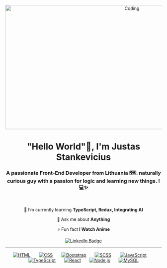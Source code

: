 <!-- GIF -->
<div align="center">
<img  height="400" width="800" src="https://paradox.ba/paradox/wp-content/uploads/2019/09/4paradox-animation.gif" alt="Coding" />

<h1>"Hello World"👋, I'm Justas Stankevicius</h1>

<h3 >A passionate Front-End Developer from Lithuania 🗺️. naturally curious guy with a passion for logic and learning new things. ! 💻✨</h3>
</hr>
</br>

<p>

🌱 I’m currently learning **TypeScript, Redux, Integrating AI**

💬 Ask me about **Anything**

⚡ Fun fact **I Watch Anime**

</p>
<div id="badges">
  <a href="https://www.linkedin.com/in/justas-stankevicius-430119293/">
    <img src="https://img.shields.io/badge/LinkedIn-blue?style=for-the-badge&logo=linkedin&logoColor=white" alt="LinkedIn Badge"/>
  </a>
</div>
<hr/>
<div>

[![HTML](https://skillicons.dev/icons?i=html)](https://skillicons.dev) &nbsp;&nbsp;&nbsp;&nbsp;&nbsp;
[![CSS](https://skillicons.dev/icons?i=css)](https://skillicons.dev) &nbsp;&nbsp;&nbsp;&nbsp;&nbsp;
[![Bootstrap](https://skillicons.dev/icons?i=bootstrap)](https://skillicons.dev) &nbsp;&nbsp;&nbsp;&nbsp;&nbsp;
[![SCSS](https://skillicons.dev/icons?i=scss)](https://skillicons.dev) &nbsp;&nbsp;&nbsp;&nbsp;&nbsp;
[![JavaScript](https://skillicons.dev/icons?i=javascript)](https://skillicons.dev) &nbsp;&nbsp;&nbsp;&nbsp;&nbsp;
[![TypeScript](https://skillicons.dev/icons?i=typescript)](https://skillicons.dev)
&nbsp;&nbsp;&nbsp;&nbsp;&nbsp;
[![React](https://skillicons.dev/icons?i=react)](https://skillicons.dev) &nbsp;&nbsp;&nbsp;&nbsp;&nbsp;
[![Node.js](https://skillicons.dev/icons?i=nodejs)](https://skillicons.dev) &nbsp;&nbsp;&nbsp;&nbsp;&nbsp;
[![MySQL](https://skillicons.dev/icons?i=mysql)](https://skillicons.dev)

</div>

</div>


<!-- <details>
 <summary><h3>👨‍💻Bla Bla</h3></summary>
   More bla bla -->
